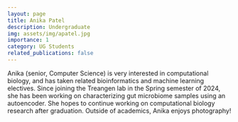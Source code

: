 ```yaml
---
layout: page
title: Anika Patel
description: Undergraduate
img: assets/img/apatel.jpg
importance: 1
category: UG Students
related_publications: false
---
```


Anika (senior, Computer Science) is very interested in computational biology, and has taken related bioinformatics and machine learning electives. Since joining the Treangen lab in the Spring semester of 2024, she has been working on characterizing gut microbiome samples using an autoencoder. She hopes to continue working on computational biology research after graduation. Outside of academics, Anika enjoys photography!